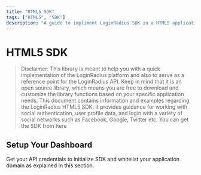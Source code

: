 ```yaml
---
title: "HTML5 SDK"
tags: ["HTML5", "SDK"]
description: "A guide to impliment LoginRadius SDK in a HTML5 application."
---
```



# HTML5 SDK

> Disclaimer: This library is meant to help you with a quick implementation of the LoginRadius platform and also to serve as a reference point for the LoginRadius API. Keep in mind that it is an open source library, which means you are free to download and customize the library functions based on your specific application needs.
This document contains information and examples regarding the LoginRadius HTML5 SDK. It provides guidance for working with social authentication, user profile data, and login with a variety of social networks such as Facebook, Google, Twitter etc. You can get the SDK from here

## Setup Your Dashboard

Get your API credentials to initialize SDK and whitelist your application domain as explained in this section.

<!-- <details>
<summary>
<a> Click here for more details</a>
</summary>
<figure class="video_container">
<iframe width="560" height="315" src="https://www.youtube.com/embed/efM46qNSaeg" frameborder="0" allow="accelerometer; autoplay; clipboard-write; encrypted-media; gyroscope; picture-in-picture" allowfullscreen></iframe></figure>
</details> -->

